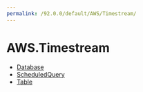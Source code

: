 ```yaml
---
permalink: /92.0.0/default/AWS/Timestream/
---
```


# AWS.Timestream



* [Database](Database.md)
* [ScheduledQuery](ScheduledQuery.md)
* [Table](Table.md)